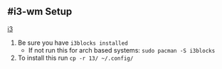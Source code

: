 #i3-wm Setup
---
[i3](/images/i3.png)
  
  
1. Be sure you have `i3blocks installed`
	- If not run this for arch based systems: `sudo pacman -S i3blocks`
2. To install this run `cp -r 13/ ~/.config/`

